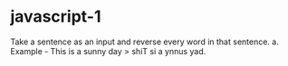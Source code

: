 # javascript-1
Take a sentence as an input and reverse every word in that sentence. a. Example - This is a sunny day > shiT si a ynnus yad.

